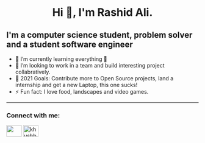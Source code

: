 <h1 align="center">Hi 👋, I'm Rashid Ali.

## I'm a computer science student, problem solver and a student software engineer

- 🌱 I’m currently learning everything 🤣
- 👯 I’m looking to work in a team and build interesting project collabratively.
- 🥅 2021 Goals: Contribute more to Open Source projects, land a internship and get a new Laptop, this one sucks!
- ⚡ Fun fact: I love food, landscapes and video games.


---
<h3 align="left">Connect with me:</h3>
<p align="left">

<a href="https://www.linkedin.com/in/rashid-ali-a29708194" target="blank"><img align="center" src="https://cdn.jsdelivr.net/npm/simple-icons@3.0.1/icons/linkedin.svg" height="30" width="40" /></a>
<a href="rashidkalwar1456@gmail.com" target="blank"><img align="center" src="https://cdn.jsdelivr.net/npm/simple-icons@3.0.1/icons/gmail.svg" alt="khushboo goel" height="30" width="40" /></a>
</p>

<br />
